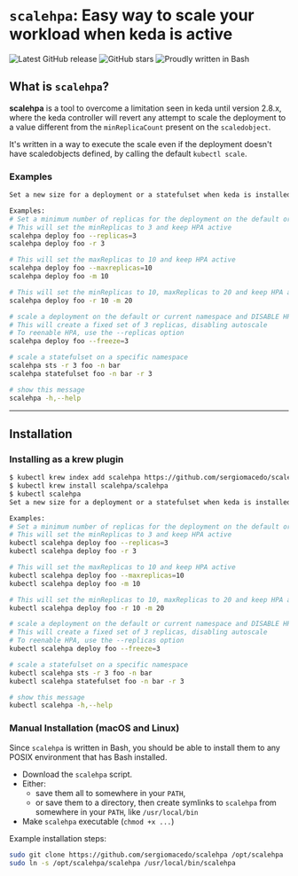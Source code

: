 # `scalehpa`: Easy way to scale your workload when keda is active

![Latest GitHub release](https://img.shields.io/github/release/sergiomacedo/scalehpa.svg)
![GitHub stars](https://img.shields.io/github/stars/sergiomacedo/scalehpa.svg?label=github%20stars)
![Proudly written in Bash](https://img.shields.io/badge/written%20in-bash-ff69b4.svg)

## What is `scalehpa`?

**scalehpa** is a tool to overcome a limitation seen in keda until version 2.8.x, where the keda controller will revert any attempt to scale the deployment to a value different from the `minReplicaCount` present on the `scaledobject`.

It's written in a way to execute the scale even if the deployment doesn't have scaledobjects defined, by calling the default `kubectl scale`.

### Examples

```sh
Set a new size for a deployment or a statefulset when keda is installed.

Examples:
# Set a minimum number of replicas for the deployment on the default or current namespace
# This will set the minReplicas to 3 and keep HPA active
scalehpa deploy foo --replicas=3
scalehpa deploy foo -r 3

# This will set the maxReplicas to 10 and keep HPA active
scalehpa deploy foo --maxreplicas=10
scalehpa deploy foo -m 10

# This will set the minReplicas to 10, maxReplicas to 20 and keep HPA active
scalehpa deploy foo -r 10 -m 20

# scale a deployment on the default or current namespace and DISABLE HPA
# This will create a fixed set of 3 replicas, disabling autoscale
# To reenable HPA, use the --replicas option
scalehpa deploy foo --freeze=3

# scale a statefulset on a specific namespace
scalehpa sts -r 3 foo -n bar
scalehpa statefulset foo -n bar -r 3

# show this message
scalehpa -h,--help
```
-----
## Installation
### Installing as a krew plugin

```sh
$ kubectl krew index add scalehpa https://github.com/sergiomacedo/scalehpa.git
$ kubectl krew install scalehpa/scalehpa
$ kubectl scalehpa 
Set a new size for a deployment or a statefulset when keda is installed.

Examples:
# Set a minimum number of replicas for the deployment on the default or current namespace
# This will set the minReplicas to 3 and keep HPA active
kubectl scalehpa deploy foo --replicas=3
kubectl scalehpa deploy foo -r 3

# This will set the maxReplicas to 10 and keep HPA active
kubectl scalehpa deploy foo --maxreplicas=10
kubectl scalehpa deploy foo -m 10

# This will set the minReplicas to 10, maxReplicas to 20 and keep HPA active
kubectl scalehpa deploy foo -r 10 -m 20

# scale a deployment on the default or current namespace and DISABLE HPA
# This will create a fixed set of 3 replicas, disabling autoscale
# To reenable HPA, use the --replicas option
kubectl scalehpa deploy foo --freeze=3

# scale a statefulset on a specific namespace
kubectl scalehpa sts -r 3 foo -n bar
kubectl scalehpa statefulset foo -n bar -r 3

# show this message
kubectl scalehpa -h,--help
```


### Manual Installation (macOS and Linux)

Since `scalehpa` is written in Bash, you should be able to install them to any POSIX environment that has Bash installed.

- Download the `scalehpa` script.
- Either:
  - save them all to somewhere in your `PATH`,
  - or save them to a directory, then create symlinks to `scalehpa` from
    somewhere in your `PATH`, like `/usr/local/bin`
- Make `scalehpa` executable (`chmod +x ...`)

Example installation steps:

``` bash
sudo git clone https://github.com/sergiomacedo/scalehpa /opt/scalehpa
sudo ln -s /opt/scalehpa/scalehpa /usr/local/bin/scalehpa
```
